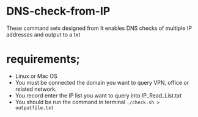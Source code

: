 # DNS-check-from-IP
These command sets designed from It enables DNS checks of multiple IP addresses and output to a txt

# requirements;
* Linux or Mac OS
* You must be connected the domain you want to query VPN, office or related network.
* You record enter the IP list you want to query into IP_Read_List.txt
* You should be run the command in terminal ```./check.sh > outputfile.txt```
